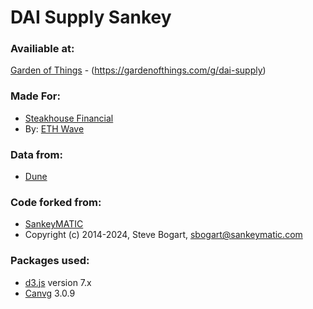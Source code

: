 # DAI Supply Sankey

### Availiable at:
[Garden of Things](https://gardenofthings.com/g/dai-supply) - (https://gardenofthings.com/g/dai-supply)

### Made For:
* [Steakhouse Financial](https://www.steakhouse.financial/) 
* By: [ETH Wave](https://twitter.com/TrueWaveBreak)

### Data from:
* [Dune](https://dune.com/garden_of_eth/dai-data)

### Code forked from: 
* [SankeyMATIC](https://github.com/nowthis/sankeymatic)
* Copyright (c) 2014-2024, Steve Bogart, <sbogart@sankeymatic.com>

### Packages used:
* [d3.js](https://github.com/d3/d3) version 7.x
* [Canvg](https://github.com/canvg/canvg) 3.0.9
